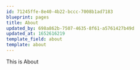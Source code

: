 ```yaml
---
id: 71245ffe-8e40-4b22-bccc-7008b1ad7183
blueprint: pages
title: About
updated_by: 698a862b-7507-4635-8f61-a5761427b49d
updated_at: 1652616219
template_field: about
template: about
---
```

This is About